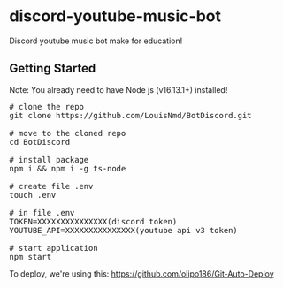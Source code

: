 # discord-youtube-music-bot

Discord youtube music bot make for education!

## Getting Started
Note: You already need to have Node js (v16.13.1+) installed!
<pre>
# clone the repo
git clone https://github.com/LouisNmd/BotDiscord.git

# move to the cloned repo
cd BotDiscord

# install package
npm i && npm i -g ts-node

# create file .env
touch .env

# in file .env
TOKEN=XXXXXXXXXXXXXXX(discord token)
YOUTUBE_API=XXXXXXXXXXXXXXX(youtube api v3 token)

# start application
npm start
</pre>

To deploy, we're using this: https://github.com/olipo186/Git-Auto-Deploy
